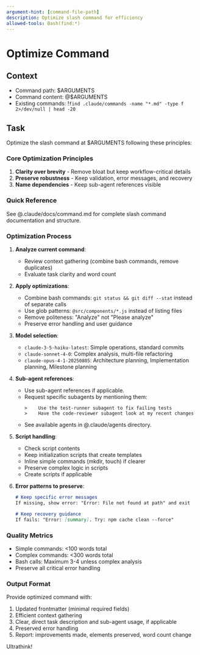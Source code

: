 ```yaml
---
argument-hint: [command-file-path]
description: Optimize slash command for efficiency
allowed-tools: Bash(find:*)
---
```


# Optimize Command

## Context

- Command path: $ARGUMENTS
- Command content: @$ARGUMENTS
- Existing commands: !`find .claude/commands -name "*.md" -type f 2>/dev/null | head -20`

## Task

Optimize the slash command at $ARGUMENTS following these principles:

### Core Optimization Principles
1. **Clarity over brevity** - Remove bloat but keep workflow-critical details
2. **Preserve robustness** - Keep validation, error messages, and recovery
3. **Name dependencies** - Keep sub-agent references visible

### Quick Reference
See @.claude/docs/command.md for complete slash command documentation and structure.

### Optimization Process

1. **Analyze current command**:
   - Review context gathering (combine bash commands, remove duplicates)
   - Evaluate task clarity and word count

2. **Apply optimizations**:
   - Combine bash commands: `git status && git diff --stat` instead of separate calls
   - Use glob patterns: `@src/components/*.js` instead of listing files
   - Remove politeness: "Analyze" not "Please analyze"
   - Preserve error handling and user guidance

3. **Model selection**:
   - `claude-3-5-haiku-latest`: Simple operations, standard commits
   - `claude-sonnet-4-0`: Complex analysis, multi-file refactoring
   - `claude-opus-4-1-20250805`: Architecture planning, Implementation planning, Milestone planning

4. **Sub-agent references**:
   - Use sub-agent references if applicable.
   - Request specific subagents by mentioning them:
     ```
     >    Use the test-runner subagent to fix failing tests
     >    Have the code-reviewer subagent look at my recent changes
     ```
   - See available agents in @.claude/agents directory.

5. **Script handling**:
   - Check script contents
   - Keep initialization scripts that create templates
   - Inline simple commands (mkdir, touch) if clearer
   - Preserve complex logic in scripts
   - Create scripts if applicable

6. **Error patterns to preserve**:
   ```markdown
   # Keep specific error messages
   If missing, show error: "Error: File not found at path" and exit
   
   # Keep recovery guidance  
   If fails: "Error: [summary]. Try: npm cache clean --force"
   ```

### Quality Metrics
- Simple commands: <100 words total
- Complex commands: <300 words total
- Bash calls: Maximum 3-4 unless complex analysis
- Preserve all critical error handling

### Output Format

Provide optimized command with:
1. Updated frontmatter (minimal required fields)
2. Efficient context gathering
3. Clear, direct task description and sub-agent usage, if applicable
4. Preserved error handling
5. Report: improvements made, elements preserved, word count change

Ultrathink!
